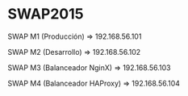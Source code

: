 # SWAP2015

SWAP M1 (Producción)          =>	192.168.56.101

SWAP M2 (Desarrollo)          =>	192.168.56.102

SWAP M3 (Balanceador NginX)   =>	192.168.56.103

SWAP M4 (Balanceador HAProxy)	=>	192.168.56.104
